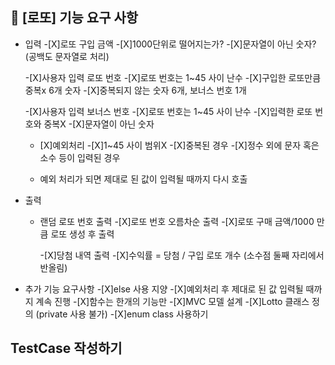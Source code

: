 ## 🚀 [로또] 기능 요구 사항

- 입력
  -[X]로또 구입 금액
    -[X]1000단위로 떨어지는가?
    -[X]문자열이 아닌 숫자? (공백도 문자열로 처리)
    
  -[X]사용자 입력 로또 번호
    -[X]로또 번호는 1~45 사이 난수
    -[X]구입한 로또만큼 중복x 6개 숫자
    -[X]중복되지 않는 숫자 6개, 보너스 번호 1개

  -[X]사용자 입력 보너스 번호
    -[X]로또 번호는 1~45 사이 난수
    -[X]입력한 로또 번호와 중복X
    -[X]문자열이 아닌 숫자

  - [X]예외처리
    -[X]1~45 사이 범위X
    -[X]중복된 경우
    -[X]정수 외에 문자 혹은 소수 등이 입력된 경우
  
  - 예외 처리가 되면 제대로 된 값이 입력될 때까지 다시 호출

- 출력
  - 랜덤 로또 번호 출력
    -[X]로또 번호 오름차순 출력
    -[X]로또 구매 금액/1000 만큼 로또 생성 후 출력 
 
    -[X]당첨 내역 출력 
    -[X]수익률 = 당첨 / 구입 로또 개수 (소수점 둘째 자리에서 반올림)

- 추가 기능 요구사항
  -[X]else 사용 지양
  -[X]예외처리 후 제대로 된 값 입력될 때까지 계속 진행
  -[X]함수는 한개의 기능만
  -[X]MVC 모델 설계
  -[X]Lotto 클래스 정의 (private 사용 불가)
  -[X]enum class 사용하기

## TestCase 작성하기